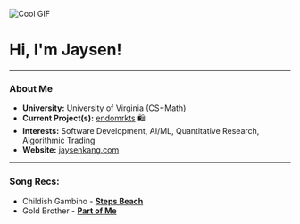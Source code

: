 ![Cool GIF](https://64.media.tumblr.com/31a4fddc18db83a84503e1531df3903f/tumblr_pdned1CyHM1xdue7io1_500.gif)

# Hi, I'm Jaysen!

---

### About Me
- **University:** University of Virginia (CS+Math)
- **Current Project(s):** [endomrkts](https://endomrkts.com) 🛍️ 
- **Interests:** Software Development, AI/ML, Quantitative Research, Algorithmic Trading
- **Website:** [jaysenkang.com](https://jaysenkang.com)

---

### Song Recs:
- Childish Gambino - [**Steps Beach**](https://open.spotify.com/track/3SGIsVsZuz1hyP3ZdCRqKo) 
- Gold Brother - [**Part of Me**](https://open.spotify.com/album/7ccNuUCrN5VLOaKBXzU3xN) 


